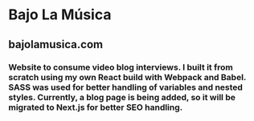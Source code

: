 # Bajo La Música

## bajolamusica.com

### Website to consume video blog interviews. I built it from scratch using my own React build with Webpack and Babel. SASS was used for better handling of variables and nested styles. Currently, a blog page is being added, so it will be migrated to Next.js for better SEO handling.
